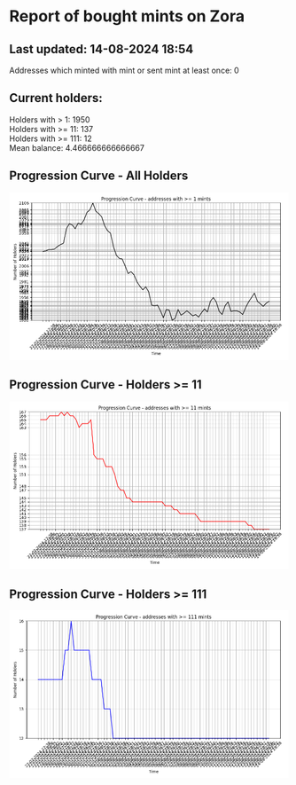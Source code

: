 # Report of bought mints on Zora
## Last updated: 14-08-2024 18:54
Addresses which minted with mint or sent mint at least once: 0

## Current holders:
Holders with > 1: 1950  
Holders with >= 11: 137  
Holders with >= 111: 12  
Mean balance: 4.466666666666667  

## Progression Curve - All Holders
![addresses with >= 1 mint](progression_curve_all.png)
## Progression Curve - Holders >= 11
![addresses with >= 11 mints](progression_curve_gt_11.png)
## Progression Curve - Holders >= 111
![addresses with >= 111 mints](progression_curve_gt_111.png)
